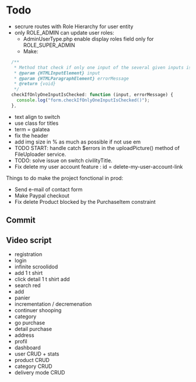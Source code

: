 # **Todo**

- secrure routes with Role Hierarchy for user entity
- only ROLE_ADMIN can update user roles:
  - AdminUserType.php enable display roles field only for ROLE_SUPER_ADMIN
  - Make:

```javascript
  /**
   * Method that check if only one input of the several given inputs is checkd.
   * @param {HTMLInputElement} input
   * @param {HTMLParagraphElement} errorMessage
   * @return {void}
   */
  checkIfOnlyOneInputIsChecked: function (input, errorMessage) {
    console.log("form.checkIfOnlyOneInputIsChecked()");
  },
```

- text align to switch
- use class for titles
- term = galatea
- fix the header
- add img size in % as much as possible if not use em
- TODO START: handle catch $errors in the uploadPicture() method of FileUploader service.
- TODO: solve issue on switch civilityTitle.
- Fix delete my user account feature : id = delete-my-user-account-link

Things to do make the project fonctional in prod:

- Send e-mail of contact form
- Make Paypal checkout
- Fix delete Product blocked by the PurchaseItem constraint

## **Commit**

## Video script

- registration
- login
- infinite scroolidod
- add 1 t shirt
- click detail 1 t shirt add
- search red
- add
- panier
- incrementation / decremenation
- continuer shooping
- category
- go purchase
- detail purchase
- address
- profil
- dashboard
- user CRUD + stats
- product CRUD
- category CRUD
- delivery mode CRUD
